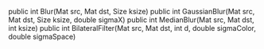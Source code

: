 public int Blur(Mat src, Mat dst, Size ksize)
public int GaussianBlur(Mat src, Mat dst, Size ksize, double sigmaX)
public int MedianBlur(Mat src, Mat dst, int ksize)
public int BilateralFilter(Mat src, Mat dst, int d, double sigmaColor, double sigmaSpace)